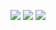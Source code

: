 <p align="center">
    <a href="https://www.linkedin.com/in/panos-ntais">
        <img src="https://img.shields.io/badge/-LINKEDIN-blue?logo=linkedin&logoWidth=15&color=0A66C2"/></a>
    <a href="https://codepen.io/strawhathacker">
        <img src="https://img.shields.io/badge/-CODEPEN-black?logo=codepen&logoWidth=16"/></a>
    <a href="https://twitter.com/xSkillers3">
        <img src="https://img.shields.io/badge/-TWITTER-blue?logo=Twitter&logoWidth=16&color=1DA1F2"/></a>
</p>
